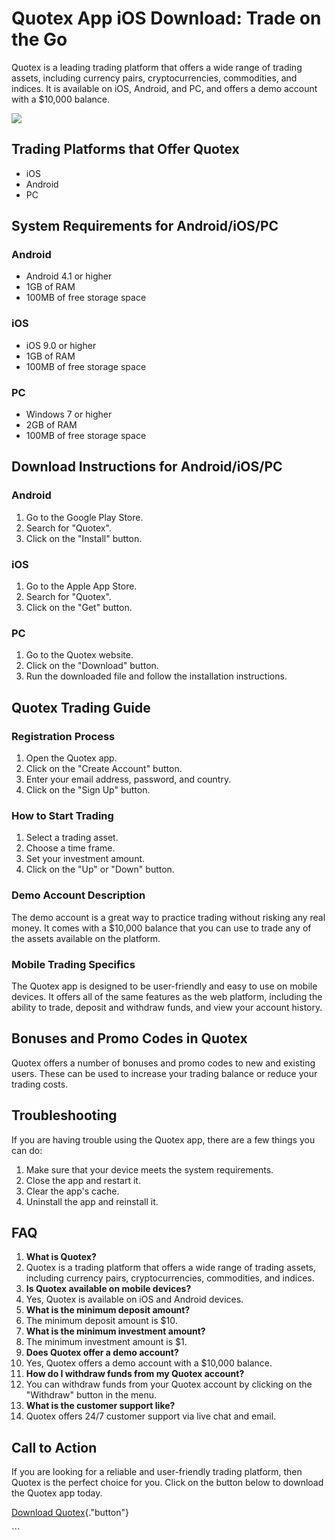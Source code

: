 # Quotex App iOS Download: Trade on the Go

Quotex is a leading trading platform that offers a wide range of trading
assets, including currency pairs, cryptocurrencies, commodities, and
indices. It is available on iOS, Android, and PC, and offers a demo
account with a \$10,000 balance.

[![](https://static.quotex.io/files/10_en/300_250.jpg)](https://traff.sbs/brokerqxlid)

## Trading Platforms that Offer Quotex

-   iOS
-   Android
-   PC

## System Requirements for Android/iOS/PC

### Android

-   Android 4.1 or higher
-   1GB of RAM
-   100MB of free storage space

### iOS

-   iOS 9.0 or higher
-   1GB of RAM
-   100MB of free storage space

### PC

-   Windows 7 or higher
-   2GB of RAM
-   100MB of free storage space

## Download Instructions for Android/iOS/PC

### Android

1.  Go to the Google Play Store.
2.  Search for "Quotex".
3.  Click on the "Install" button.

### iOS

1.  Go to the Apple App Store.
2.  Search for "Quotex".
3.  Click on the "Get" button.

### PC

1.  Go to the Quotex website.
2.  Click on the "Download" button.
3.  Run the downloaded file and follow the installation instructions.

## Quotex Trading Guide

### Registration Process

1.  Open the Quotex app.
2.  Click on the "Create Account" button.
3.  Enter your email address, password, and country.
4.  Click on the "Sign Up" button.

### How to Start Trading

1.  Select a trading asset.
2.  Choose a time frame.
3.  Set your investment amount.
4.  Click on the "Up" or "Down" button.

### Demo Account Description

The demo account is a great way to practice trading without risking any
real money. It comes with a \$10,000 balance that you can use to trade
any of the assets available on the platform.

### Mobile Trading Specifics

The Quotex app is designed to be user-friendly and easy to use on mobile
devices. It offers all of the same features as the web platform,
including the ability to trade, deposit and withdraw funds, and view
your account history.

## Bonuses and Promo Codes in Quotex

Quotex offers a number of bonuses and promo codes to new and existing
users. These can be used to increase your trading balance or reduce your
trading costs.

## Troubleshooting

If you are having trouble using the Quotex app, there are a few things
you can do:

1.  Make sure that your device meets the system requirements.
2.  Close the app and restart it.
3.  Clear the app\'s cache.
4.  Uninstall the app and reinstall it.

## FAQ

1.  **What is Quotex?**
2.  Quotex is a trading platform that offers a wide range of trading
    assets, including currency pairs, cryptocurrencies, commodities, and
    indices.
3.  **Is Quotex available on mobile devices?**
4.  Yes, Quotex is available on iOS and Android devices.
5.  **What is the minimum deposit amount?**
6.  The minimum deposit amount is \$10.
7.  **What is the minimum investment amount?**
8.  The minimum investment amount is \$1.
9.  **Does Quotex offer a demo account?**
10. Yes, Quotex offers a demo account with a \$10,000 balance.
11. **How do I withdraw funds from my Quotex account?**
12. You can withdraw funds from your Quotex account by clicking on the
    "Withdraw" button in the menu.
13. **What is the customer support like?**
14. Quotex offers 24/7 customer support via live chat and email.

## Call to Action

If you are looking for a reliable and user-friendly trading platform,
then Quotex is the perfect choice for you. Click on the button below to
download the Quotex app today.

[Download
Quotex](\%22https://traff.sbs/quotexonelink\%22){."button"}

\`\`\`

